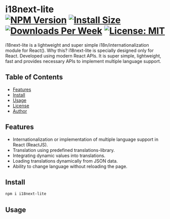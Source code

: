 i18next-lite<br>
[![NPM Version](https://img.shields.io/npm/v/i18next-lite.svg?branch=main)](https://www.npmjs.com/package/i18next-lite)
[![Install Size](https://badgen.net/packagephobia/install/i18next-lite)](https://packagephobia.now.sh/result?p=i18next-lite)
[![Downloads Per Week](https://img.shields.io/npm/dw/i18next-lite)](https://www.npmjs.com/package/i18next-lite)
[![License: MIT](https://img.shields.io/badge/License-MIT-blue.svg)](https://github.com/SheikhAminul/i18next-lite/blob/main/LICENSE)
================

i18next-lite is a lightweight and super simple i18n/internationalization module for React().
Why this? i18next-lite is specially designed only for React. Developed using modern React APIs. It is super simple, lightweight, fast and provides necessary APIs to implement multiple language support.


## Table of Contents

-   [Features](#features)
-   [Install](#install)
-   [Usage](#usage)
-   [License](#license)
-   [Author](#author)


## Features

- Internationalization or implementation of multiple language support in React (ReactJS).
- Translation using predefined translations-library.
- Integrating dynamic values into translations.
- Loading translations dynamically from JSON data.
- Ability to change language without reloading the page.


## Install

```sh
npm i i18next-lite
```

## Usage